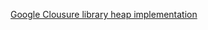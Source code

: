 [Google Clousure library heap implementation](https://github.com/google/closure-library/blob/master/closure/goog/structs/heap.js)
